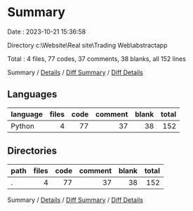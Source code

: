 # Summary

Date : 2023-10-21 15:36:58

Directory c:\\Website\\Real site\\Trading Web\\abstractapp

Total : 4 files,  77 codes, 37 comments, 38 blanks, all 152 lines

Summary / [Details](details.md) / [Diff Summary](diff.md) / [Diff Details](diff-details.md)

## Languages
| language | files | code | comment | blank | total |
| :--- | ---: | ---: | ---: | ---: | ---: |
| Python | 4 | 77 | 37 | 38 | 152 |

## Directories
| path | files | code | comment | blank | total |
| :--- | ---: | ---: | ---: | ---: | ---: |
| . | 4 | 77 | 37 | 38 | 152 |

Summary / [Details](details.md) / [Diff Summary](diff.md) / [Diff Details](diff-details.md)